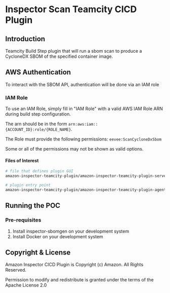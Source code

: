 # Inspector Scan Teamcity CICD Plugin

## Introduction

Teamcity Build Step plugin that will run a sbom scan to produce a CycloneDX SBOM of the specified container image.

## AWS Authentication

To interact with the SBOM API, authentication will be done via an IAM role

### IAM Role

To use an IAM Role, simply fill in "IAM Role" with a valid AWS IAM Role ARN during build step configuration.

The arn should be in the form `arn:aws:iam::{ACCOUNT_ID}:role/{ROLE_NAME}`.

The Role must provide the following permissions: `eevee:ScanCycloneDxSbom`

Some or all of the permissions may not be shown as valid options.

#### Files of Interest
```bash
# file that defines plugin GUI
amazon-inspector-teamcity-plugin/amazon-inspector-teamcity-plugin-server/src/main/resources/buildServerResources/editScanParams.jsp

# plugin entry point
amazon-inspector-teamcity-plugin/amazon-inspector-teamcity-plugin-agent/src/main/java/com/amazon/inspector/teamcity/ScanBuildProcessAdapter.java
```

## Running the POC
### Pre-requisites
1. Install inspector-sbomgen on your development system
2. Install Docker on your development system

## Copyright & License
Amazon Inspector CICD Plugin is Copyright (c) Amazon. All Rights Reserved.

Permission to modify and redistribute is granted under the terms of the Apache License 2.0